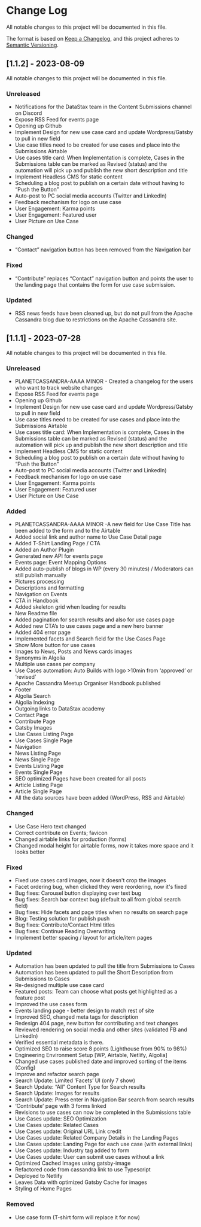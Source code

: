 # Change Log
All notable changes to this project will be documented in this file.

The format is based on [Keep a Changelog](https://keepachangelog.com/en/1.0.0/), and this project adheres to [Semantic Versioning](https://semver.org/spec/v2.0.0.html).
## [1.1.2] - 2023-08-09
All notable changes to this project will be documented in this file.

### Unreleased
- Notifications for the DataStax team in the Content Submissions channel on Discord
- Expose RSS Feed for events page 
- Opening up Github 
- Implement Design for new use case card and update Wordpress/Gatsby to pull in new field
- Use case titles need to be created for use cases and place into the Submissions Airtable
- Use cases title card: When Implementation is complete, Cases in the Submissions table can be marked as Revised (status) and the automation will pick up and publish the new short description and title
- Implement Headless CMS for static content
- Scheduling a blog post to publish on a certain date without having to “Push the Button”
- Auto-post to PC social media accounts (Twitter and LinkedIn)
- Feedback mechanism for logo on use case
- User Engagement: Karma points
- User Engagement: Featured user
- User Picture on Use Case

### Changed
- “Contact” navigation button has been removed from the Navigation bar 


### Fixed
- “Contribute” replaces “Contact” navigation button and points the user to the landing page that contains the form for use case submission. 


### Updated
- RSS news feeds have been cleaned up, but do not pull from the Apache Cassandra blog due to restrictions on the Apache Cassandra site.


## [1.1.1] - 2023-07-28
All notable changes to this project will be documented in this file.

### Unreleased
- PLANETCASSANDRA-AAAA MINOR - Created a changelog for the users who want to track website changes
- Expose RSS Feed for events page 
- Opening up Github 
- Implement Design for new use case card and update Wordpress/Gatsby to pull in new field
- Use case titles need to be created for use cases and place into the Submissions Airtable
- Use cases title card: When Implementation is complete, Cases in the Submissions table can be marked as Revised (status) and the automation will pick up and publish the new short description and title
- Implement Headless CMS for static content
- Scheduling a blog post to publish on a certain date without having to “Push the Button”
- Auto-post to PC social media accounts (Twitter and LinkedIn)
- Feedback mechanism for logo on use case
- User Engagement: Karma points
- User Engagement: Featured user
- User Picture on Use Case

### Added
- PLANETCASSANDRA-AAAA MINOR -A new field for Use Case Title has been added to the form and to the Airtable
- Added social link and author name to Use Case Detail page
- Added T-Shirt Landing Page / CTA
- Added an Author Plugin
- Generated new API for events page
- Events page: Event Mapping Options
- Added auto-publish of blogs in WP (every 30 minutes) / Moderators can still publish manually
- Pictures processing
- Descriptions and formatting
- Navigation on Events
- CTA in Handbook
- Added skeleton grid when loading for results
- New Readme file
- Added pagination for search results and also for use cases page
- Added new CTA’s to use cases page and a new hero banner
- Added 404 error page
- Implemented facets and Search field for the Use Cases Page
- Show More button for use cases
- Images to News, Posts and News cards images
- Synonyms in Algolia
- Multiple use cases per company
- Use Cases automation: Auto Builds with logo >10min from ‘approved’ or ‘revised’
- Apache Cassandra Meetup Organiser Handbook published
- Footer
- Algolia Search
- Algolia Indexing
- Outgoing links to DataStax academy
- Contact Page
- Contribute Page
- Gatsby Images
- Use Cases Listing Page
- Use Cases Single Page
- Navigation
- News Listing Page
- News Single Page
- Events Listing Page
- Events Single Page
- SEO optimized Pages have been created for all posts
- Article Listing Page
- Article Single Page
- All the data sources have been added (WordPress, RSS and Airtable)

### Changed
- Use Case Hero text changed
- Correct contribute on Events; favicon
- Changed airtable links for production (forms)
- Changed modal height for airtable forms, now it takes more space and it looks better

### Fixed
- Fixed use cases card images, now it doesn't crop the images
- Facet ordering bug, when clicked they were reordering, now it's fixed
- Bug fixes: Carousel button displaying over text bug
- Bug fixes: Search bar context bug (default to all from global search field)
- Bug fixes: Hide facets and page titles when no results on search page
- Blog: Testing solution for publish push
- Bug fixes: Contribute/Contact Html titles
- Bug fixes: Continue Reading Overwriting 
- Implement better spacing / layout for article/item pages

### Updated
- Automation has been updated to pull the title from Submissions to Cases
- Automation has been updated to pull the Short Description from Submissions to Cases
- Re-designed multiple use case card
- Featured posts: Team can choose what posts get highlighted as a feature post
- Improved the use cases form
- Events landing page - better design to match rest of site
- Improved SEO, changed meta tags for description
- Redesign 404 page, new button for contributing and text changes
- Reviewed rendering on social media and other sites (validated FB and LinkedIn)
- Verified essential metadata is there.
- Optimized SEO to raise score 8 points (Lighthouse from 90% to 98%)
- Engineering Environment Setup [WP, Airtable, Netlify, Algolia]
- Changed use cases published date and improved sorting of the items (Config)
- Improve and refactor search page
- Search Update: Limited ‘Facets’ UI (only 7 show)
- Search Update: “All” Content Type for Search results
- Search Update: Images for results
- Search Update: Press enter in Navigation Bar search from search results
- ‘Contribute’ page with 3 forms linked
- Revisions to use cases can now be completed in the Submissions table
- Use Cases update: SEO Optimization
- Use Cases update: Related Cases
- Use Cases update: Original URL Link credit
- Use Cases update: Related Company Details in the Landing Pages
- Use Cases update: Landing Page for each use case (with external links)
- Use Cases update: Industry tag added to form
- Use Cases update: User can submit use cases without a link
- Optimized Cached Images using gatsby-image
- Refactored code from cassandra link to use Typescript
- Deployed to Netlify
- Leaves Data with optimized Gatsby Cache for images
- Styling of Home Pages

### Removed
- Use case form (T-shirt form will replace it for now)


